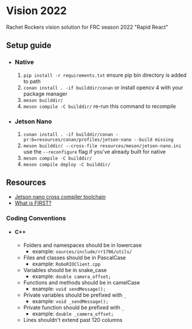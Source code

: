 # Vision 2022
Rachet Rockers vision solution for FRC season 2022 "Rapid React"

## Setup guide
- ### Native 
    1. `pip install -r requirements.txt` ensure pip bin directory is added to path
    2. `conan install . -if builddir/conan` or install opencv 4 with your package manager
    3. `meson builddir/`
    4. `meson compile -C builddir/` re-run this command to recompile
- ### Jetson Nano
    1. `conan install . -if builddir/conan -pr:b=resources/conan/profiles/jetson-nano --build missing`
    2. `meson builddir/ --cross-file resources/meson/jetson-nano.ini` use the `--reconfigure` flag if you've already built for native
    3. `meson compile -C builddir/`
    4. `meson compile deploy -C builddir/`

## Resources
- [Jetson nano cross compiler toolchain](https://developer.nvidia.com/embedded/dlc/l4t-gcc-7-3-1-toolchain-64-bit-32-1)
- [What is FIRST?](https://www.firstinspires.org/)

### Coding Conventions
- #### C++
    - Folders and namespaces should be in lowercase
        - example: `sources/include/rr1706/utils/`
    - Files and classes should be in PascalCase
        - example: `RoboRIOClient.cpp`
    - Variables should be in snake_case 
        - example: `double camera_offset;`
    - Functions and methods should be in camelCase 
        - example: `void sendMessage();`
    - Private variables should be prefixed with `_`
        - example: `void _sendMessage();`
    - Private function should be prefixed with `_`
        - example: `double _camera_offset;`
    - Lines shouldn't extend past 120 columns

